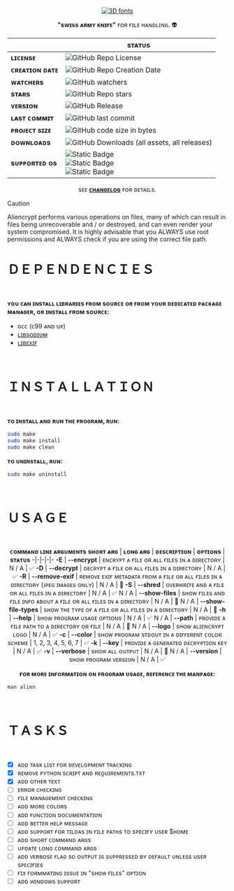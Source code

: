 <div id="header" align="center">

  [![3D fonts](https://see.fontimg.com/api/renderfont4/rg737/eyJyIjoiZnMiLCJoIjo2OCwidyI6MjAwMCwiZnMiOjM0LCJmZ2MiOiIjNkNGRjBFIiwiYmdjIjoiI0ZGRkZGRiIsInQiOjF9/QWxpZW5jcnlwdA/perdite-hollow-regular.png)](https://www.fontspace.com/category/3d)

  **"sᴡɪss ᴀʀᴍʏ ᴋɴɪғᴇ"** ғᴏʀ ғɪʟᴇ ʜᴀɴᴅʟɪɴɢ. :alien:

  | | sᴛᴀᴛᴜs
  -|-
  **ʟɪᴄᴇɴsᴇ** | ![GitHub Repo License](https://img.shields.io/github/license/bombenheimer/aliencrypt?style=flat&logo=github)
  **ᴄʀᴇᴀᴛɪᴏɴ ᴅᴀᴛᴇ** | ![GitHub Repo Creation Date](https://img.shields.io/github/created-at/bombenheimer/aliencrypt?style=flat&logo=github)
  **ᴡᴀᴛᴄʜᴇʀs** | ![GitHub watchers](https://img.shields.io/github/watchers/bombenheimer/aliencrypt?style=flat&logo=github)
  **sᴛᴀʀs** | ![GitHub Repo stars](https://img.shields.io/github/stars/bombenheimer/aliencrypt?style=flat&logo=github)
  **ᴠᴇʀsɪᴏɴ** | ![GitHub Release](https://img.shields.io/github/v/release/bombenheimer/aliencrypt?style=flat&logo=github&color=5D3FD3)
  **ʟᴀsᴛ ᴄᴏᴍᴍɪᴛ** | ![GitHub last commit](https://img.shields.io/github/last-commit/bombenheimer/aliencrypt?style=flat&logo=github)
  **ᴘʀᴏᴊᴇᴄᴛ sɪᴢᴇ** | ![GitHub code size in bytes](https://img.shields.io/github/languages/code-size/bombenheimer/aliencrypt?style=flat&logo=github&color=orange)
  **ᴅᴏᴡɴʟᴏᴀᴅs** | ![GitHub Downloads (all assets, all releases)](https://img.shields.io/github/downloads/bombenheimer/aliencrypt/total?style=flat&logo=github)
  **sᴜᴘᴘᴏʀᴛᴇᴅ ᴏs** | ![Static Badge](https://img.shields.io/badge/Supported-green?style=flat&logo=linux&logoColor=white&label=GNU%20%2F%20Linux&color=0BDA51) </br> ![Static Badge](https://img.shields.io/badge/Supported-green?style=flat&logo=apple&logoColor=white&label=macOS&color=0BDA51) </br> ![Static Badge](https://img.shields.io/badge/Not%20Supported-red?style=flat&logo=windows&logoColor=white&label=Windows&color=FF3131)
  
  sᴇᴇ [**ᴄʜᴀɴɢᴇʟᴏɢ**](CHANGELOG.md) ғᴏʀ ᴅᴇᴛᴀɪʟs.

</div>

>[!CAUTION]
> Aliencrypt performs various operations on files, many of which can result in files being unrecoverable and / or destroyed, and can even render your system compromised. It is highly advisable that you ALWAYS use root permissions and ALWAYS check if you are using the correct file path.

# ＤＥＰＥＮＤＥＮＣＩＥＳ

  </br>

  **ʏᴏᴜ ᴄᴀɴ ɪɴsᴛᴀʟʟ ʟɪʙʀᴀʀɪᴇs ғʀᴏᴍ sᴏᴜʀᴄᴇ ᴏʀ ғʀᴏᴍ ʏᴏᴜʀ ᴅᴇᴅɪᴄᴀᴛᴇᴅ ᴘᴀᴄᴋᴀɢᴇ ᴍᴀɴᴀɢᴇʀ, ᴏʀ ɪɴsᴛᴀʟʟ ғʀᴏᴍ sᴏᴜʀᴄᴇ:**
  
  - ɢᴄᴄ (ᴄ99 ᴀɴᴅ ᴜᴘ)
  - [ʟɪʙsᴏᴅɪᴜᴍ](https://github.com/jedisct1/libsodium/releases/tag/1.0.19-RELEASE)
  - [ʟɪʙᴇxɪғ](https://github.com/libexif/libexif/releases/tag/v0.6.24)

  </br>

# ＩＮＳＴＡＬＬＡＴＩＯＮ

  </br>

  **ᴛᴏ ɪɴsᴛᴀʟʟ ᴀɴᴅ ʀᴜɴ ᴛʜᴇ ᴘʀᴏɢʀᴀᴍ, ʀᴜɴ:**
  ```bash
  sudo make
  sudo make install
  sudo make clean
  ```

  **ᴛᴏ ᴜɴɪɴsᴛᴀʟʟ, ʀᴜɴ:**
  ```bash
  sudo make uninstall
  ```

  </br>

# ＵＳＡＧＥ

</br>
<div id="header" align="center">
  
  **ᴄᴏᴍᴍᴀɴᴅ ʟɪɴᴇ ᴀʀɢᴜᴍᴇɴᴛs**
  **sʜᴏʀᴛ ᴀʀɢ** | **ʟᴏɴɢ ᴀʀɢ** | **ᴅᴇsᴄʀɪᴘᴛɪᴏɴ** | **ᴏᴘᴛɪᴏɴs** | **sᴛᴀᴛᴜs**
  -|-|-|-|-
  **-E** | **--encrypt** | ᴇɴᴄʀʏᴘᴛ ᴀ ғɪʟᴇ ᴏʀ ᴀʟʟ ғɪʟᴇs ɪɴ ᴀ ᴅɪʀᴇᴄᴛᴏʀʏ | N / A | ✅
  **-D** | **--decrypt** | ᴅᴇᴄʀʏᴘᴛ ᴀ ғɪʟᴇ ᴏʀ ᴀʟʟ ғɪʟᴇs ɪɴ ᴀ ᴅɪʀᴇᴄᴛᴏʀʏ | N / A | ✅
  **-R** | **--remove-exif** | ʀᴇᴍᴏᴠᴇ ᴇxɪғ ᴍᴇᴛᴀᴅᴀᴛᴀ ғʀᴏᴍ ᴀ ғɪʟᴇ ᴏʀ ᴀʟʟ ғɪʟᴇs ɪɴ ᴀ ᴅɪʀᴇᴄᴛᴏʀʏ (ᴊᴘᴇɢ ɪᴍᴀɢᴇs ᴏɴʟʏ) | N / A | 🚧
  **-S** | **--shred** | ᴏᴠᴇʀᴡʀɪᴛᴇ ᴀɴᴅ ᴀ ғɪʟᴇ ᴏʀ ᴀʟʟ ғɪʟᴇs ɪɴ ᴀ ᴅɪʀᴇᴄᴛᴏʀʏ | N / A | ✅
  N / A | **--show-files** | sʜᴏᴡ ғɪʟᴇs ᴀɴᴅ ғɪʟᴇ ɪɴғᴏ ᴀʙᴏᴜᴛ ᴀ ғɪʟᴇ ᴏʀ ᴀʟʟ ғɪʟᴇs ɪɴ ᴀ ᴅɪʀᴇᴄᴛᴏʀʏ | N / A | 🚧
  N / A | **--show-file-types** | sʜᴏᴡ ᴛʜᴇ ᴛʏᴘᴇ ᴏғ ᴀ ғɪʟᴇ ᴏʀ ᴀʟʟ ғɪʟᴇs ɪɴ ᴀ ᴅɪʀᴇᴄᴛᴏʀʏ | N / A | 🚧
  **-h** | **--help** | sʜᴏᴡ ᴘʀᴏɢʀᴀᴍ ᴜsᴀɢᴇ ᴏᴘᴛɪᴏɴs | N / A | ✅
  N / A | **--path** | ᴘʀᴏᴠɪᴅᴇ ᴀ ғɪʟᴇ ᴘᴀᴛʜ ᴛᴏ ᴀ ᴅɪʀᴇᴄᴛᴏʀʏ ᴏʀ ғɪʟᴇ | N / A | 🚧
  N / A | **--logo** | sʜᴏᴡ ᴀʟɪᴇɴᴄʀʏᴘᴛ ʟᴏɢᴏ | N / A | ✅
  **-c** | **--color** | sʜᴏᴡ ᴘʀᴏɢʀᴀᴍ sᴛᴅᴏᴜᴛ ɪɴ ᴀ ᴅɪғғᴇʀᴇɴᴛ ᴄᴏʟᴏʀ sᴄʜᴇᴍᴇ | 1, 2, 3, 4, 5, 6, 7 | ✅
  **-k** | **--key** | ᴘʀᴏᴠɪᴅᴇ ᴀ ɢᴇɴᴇʀᴀᴛᴇᴅ ᴅᴇᴄʀʏᴘᴛɪᴏɴ ᴋᴇʏ | N / A | ✅
  **-v** | **--verbose** | sʜᴏᴡ ᴀʟʟ ᴏᴜᴛᴘᴜᴛ | N / A | 🚧
  N / A | **--version** | sʜᴏᴡ ᴘʀᴏɢʀᴀᴍ ᴠᴇʀsɪᴏɴ | N / A | ✅

  **ғᴏʀ ᴍᴏʀᴇ ɪɴғᴏʀᴍᴀᴛɪᴏɴ ᴏɴ ᴘʀᴏɢʀᴀᴍ ᴜsᴀɢᴇ, ʀᴇғᴇʀᴇɴᴄᴇ ᴛʜᴇ ᴍᴀɴᴘᴀɢᴇ:**
  <div id="header" align="left">
    
  ```bash
  man alien
  ```
  </div>
</div>
</br>

# ＴＡＳＫＳ

</br>

- [x] ᴀᴅᴅ ᴛᴀsᴋ ʟɪsᴛ ғᴏʀ ᴅᴇᴠᴇʟᴏᴘᴍᴇɴᴛ ᴛʀᴀᴄᴋɪɴɢ
- [x] ʀᴇᴍᴏᴠᴇ ᴘʏᴛʜᴏɴ sᴄʀɪᴘᴛ ᴀɴᴅ ʀᴇϙᴜɪʀᴇᴍᴇɴᴛs.ᴛxᴛ
- [x] ᴀᴅᴅ ᴏᴛʜᴇʀ ᴛᴇxᴛ
- [ ] ᴇʀʀᴏʀ ᴄʜᴇᴄᴋɪɴɢ
- [ ] ғɪʟᴇ ᴍᴀɴᴀɢᴇᴍᴇɴᴛ ᴄʜᴇᴄᴋɪɴɢ
- [ ] ᴀᴅᴅ ᴍᴏʀᴇ ᴄᴏʟᴏʀs
- [ ] ᴀᴅᴅ ғᴜɴᴄᴛɪᴏɴ ᴅᴏᴄᴜᴍᴇɴᴛᴀᴛɪᴏɴ
- [ ] ᴀᴅᴅ ʙᴇᴛᴛᴇʀ ʜᴇʟᴘ ᴍᴇssᴀɢᴇ
- [ ] ᴀᴅᴅ sᴜᴘᴘᴏʀᴛ ғᴏʀ ᴛɪʟᴅᴀs ɪɴ ғɪʟᴇ ᴘᴀᴛʜs ᴛᴏ sᴘᴇᴄɪғʏ ᴜsᴇʀ $ʜᴏᴍᴇ
- [ ] ᴀᴅᴅ sʜᴏʀᴛ ᴄᴏᴍᴍᴀɴᴅ ᴀʀɢs
- [ ] ᴜᴘᴅᴀᴛᴇ ʟᴏɴɢ ᴄᴏᴍᴍᴀɴᴅ ᴀʀɢs
- [ ] ᴀᴅᴅ ᴠᴇʀʙᴏsᴇ ғʟᴀɢ sᴏ ᴏᴜᴛᴘᴜᴛ ɪs sᴜᴘᴘʀᴇssᴇᴅ ʙʏ ᴅᴇғᴀᴜʟᴛ ᴜɴʟᴇss ᴜsᴇʀ sᴘᴇᴄɪғɪᴇs
- [ ] ғɪx ғᴏʀᴍᴍᴀᴛɪɴɢ ɪssᴜᴇ ɪɴ "sʜᴏᴡ ғɪʟᴇs" ᴏᴘᴛɪᴏɴ
- [ ] ᴀᴅᴅ ᴡɪɴᴅᴏᴡs sᴜᴘᴘᴏʀᴛ
